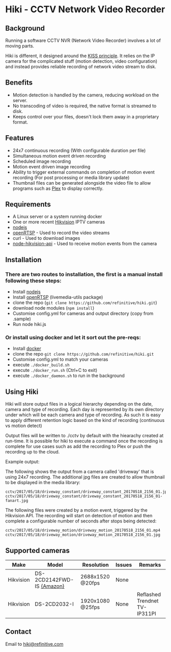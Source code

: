# Hiki - CCTV Network Video Recorder

## Background

Running a software CCTV NVR (Network Video Recorder) involves a lot of moving parts.

Hiki is different, it designed around the [KISS principle](https://en.wikipedia.org/wiki/KISS_principle). It relies on the IP camera for the complicated stuff (motion detection, video configuration) and instead provides reliable recording of network video stream to disk.

## Benefits

- Motion detection is handled by the camera, reducing workload on the server.
- No transcoding of video is required, the native format is streamed to disk.
- Keeps control over your files, doesn't lock them away in a proprietary format.

## Features

- 24x7 continuous recording (With configurable duration per file)
- Simultaneous motion event driven recording
- Scheduled image recording
- Motion event driven image recording
- Ability to trigger external commands on completion of motion event recording (For post processing or media library update)
- Thumbnail files can be generated alongside the video file to allow programs such as [Plex](http://plex.tv/) to display correctly.

## Requirements

- A Linux server or a system running docker
- One or more recent [Hikvision](http://www.hikvision.co.uk/products_755.html) IPTV cameras
- [nodejs](https://nodejs.org/en/)
- [openRTSP](http://www.live555.com/openRTSP/) - Used to record the video streams
- curl - Used to download images
- [node-hikvision-api](https://github.com/nayrnet/node-hikvision-api) - Used to receive motion events from the camera

## Installation

### There are two routes to installation, the first is a manual install following these steps:

- Install [nodejs](https://nodejs.org/en/)
- Install [openRTSP](http://www.live555.com/openRTSP/) (livemedia-utils package)
- clone the repo (`git clone https://github.com/refinitive/hiki.git`)
- download node modules (`npm install`)
- Customise config.yml for cameras and output directory (copy from .sample)
- Run node hiki.js

### Or install using docker and let it sort out the pre-reqs:

- Install [docker](https://www.docker.com/community-edition)
- clone the repo `git clone https://github.com/refinitive/hiki.git`
- Customise config.yml to match your cameras
- execute `./docker_build.sh`
- execute `./docker_run.sh` (Ctrl+C to exit)
- execute `./docker_daemon.sh` to run in the background

## Using Hiki

Hiki will store output files in a logical hierarchy depending on the date, camera and type of recording. Each day is represented by its own directory under which will be each camera and type of recording. As such it is easy to apply different retention logic based on the kind of recording (continuous vs motion detect)

Output files will be written to ./cctv by default with the hiearachy created at run-time. It is possible for hiki to execute a command once the recording is complete for use cases such as add the recording to Plex or push the recording up to the cloud.

Example output:

The following shows the output from a camera called 'driveway' that is using 24x7 recording.
The additional jpg files are created to allow thumbnail to be displayed in the media library:

```cctv/2017/05/18/driveway_constant/driveway_constant_20170518_2156_01.mp4
cctv/2017/05/18/driveway_constant/driveway_constant_20170518_2156_01.jpg
cctv/2017/05/18/driveway_constant/driveway_constant_20170518_2156_01-fanart.jpg
```

The following files were created by a motion event, triggered by the Hikvision API. The recording will start on detection of motion and then complete a configurable number of seconds after stops being detected:

```cctv/2017/05/18/driveway_motion/driveway_motion_20170518_2156_01-fanart.jpg
cctv/2017/05/18/driveway_motion/driveway_motion_20170518_2156_01.mp4
cctv/2017/05/18/driveway_motion/driveway_motion_20170518_2156_01.jpg
```


## Supported cameras

| Make          | Model            | Resolution | Issues    | Remarks    |
| ------------- |-------------     | -----------| ----------| ---------- |
| Hikvision     | DS-2CD2142FWD-IS [(Amazon)](https://goo.gl/NKIcwE)| 2688x1520 @20fps | None||
| Hikvision     | DS-2CD2032-I | 1920x1080 @25fps | None|Reflashed Trendnet TV-IP311PI|


## Contact

Email to hiki@refinitive.com
